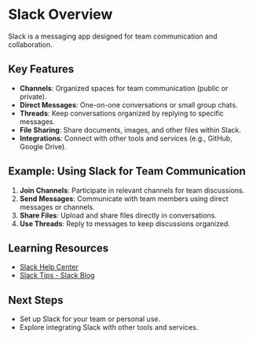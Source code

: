# Slack Overview

Slack is a messaging app designed for team communication and collaboration.

## Key Features
- **Channels**: Organized spaces for team communication (public or private).
- **Direct Messages**: One-on-one conversations or small group chats.
- **Threads**: Keep conversations organized by replying to specific messages.
- **File Sharing**: Share documents, images, and other files within Slack.
- **Integrations**: Connect with other tools and services (e.g., GitHub, Google Drive).

## Example: Using Slack for Team Communication
1. **Join Channels**: Participate in relevant channels for team discussions.
2. **Send Messages**: Communicate with team members using direct messages or channels.
3. **Share Files**: Upload and share files directly in conversations.
4. **Use Threads**: Reply to messages to keep discussions organized.

## Learning Resources
- [Slack Help Center](https://slack.com/help/articles/360035687913)
- [Slack Tips - Slack Blog](https://slack.com/blog/collaboration/8-tips-to-master-slack)

## Next Steps
- Set up Slack for your team or personal use.
- Explore integrating Slack with other tools and services.
